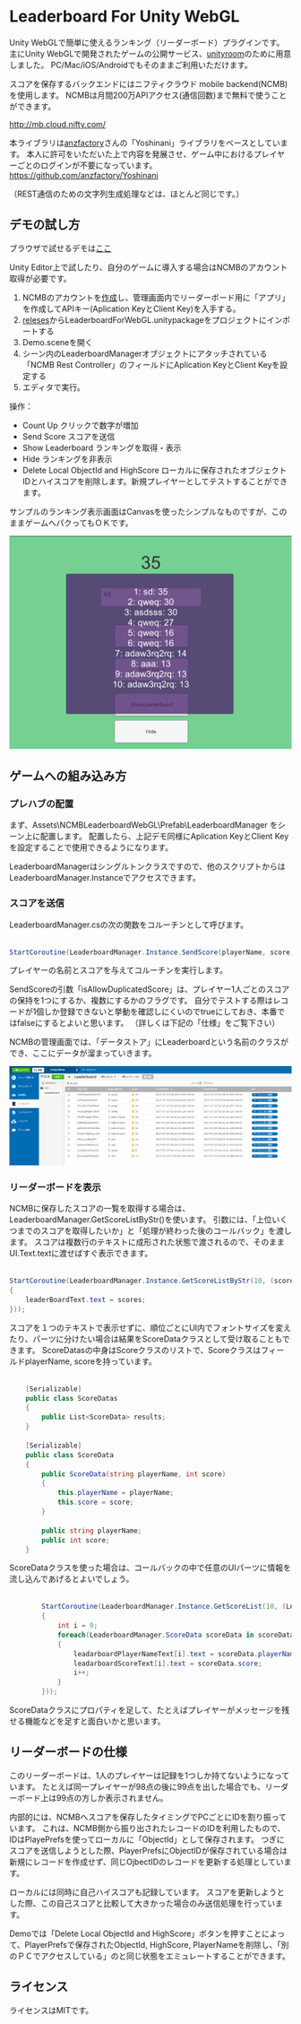 # Leaderboard For Unity WebGL

Unity WebGLで簡単に使えるランキング（リーダーボード）プラグインです。
主にUnity WebGLで開発されたゲームの公開サービス、[unityroom](https://unityroom.com/)のために用意しました。
PC/Mac/iOS/Androidでもそのままご利用いただけます。

スコアを保存するバックエンドにはニフティクラウド mobile backend(NCMB)を使用します。
NCMBは月間200万APIアクセス(通信回数)まで無料で使うことができます。

http://mb.cloud.nifty.com/

本ライブラリは[anzfactory](https://github.com/anzfactory)さんの「Yoshinani」ライブラリをベースとしています。
本人に許可をいただいた上で内容を発展させ、ゲーム中におけるプレイヤーごとのログインが不要になっています。
https://github.com/anzfactory/Yoshinani

（REST通信のための文字列生成処理などは、ほとんど同じです。）

## デモの試し方

ブラウザで試せるデモは[ここ](https://unityroom.com/games/leaderboarddemo)

Unity Editor上で試したり、自分のゲームに導入する場合はNCMBのアカウント取得が必要です。

1. NCMBのアカウントを[作成](https://console.mb.cloud.nifty.com/login)し、管理画面内でリーダーボード用に「アプリ」を作成してAPIキー(Aplication KeyとClient Key)を入手する。
2. [releses](https://github.com/NCMBMania/LeaderboardForUnityWebGL/releases)からLeaderboardForWebGL.unitypackageをプロジェクトにインポートする
3. Demo.sceneを開く
4. シーン内のLeaderboardManagerオブジェクトにアタッチされている「NCMB Rest Controller」のフィールドにAplication KeyとClient Keyを設定する
5. エディタで実行。

操作：
 * Count Up クリックで数字が増加
 * Send Score スコアを送信
 * Show Leaderboard ランキングを取得・表示
 * Hide ランキングを非表示
 * Delete Local ObjectId and HighScore ローカルに保存されたオブジェクトIDとハイスコアを削除します。新規プレイヤーとしてテストすることができます。

サンプルのランキング表示画面はCanvasを使ったシンプルなものですが、このままゲームへパクってもＯＫです。

![デモ](Images/Demo.png)


## ゲームへの組み込み方

### プレハブの配置
まず、Assets\NCMBLeaderboardWebGL\Prefab\LeaderboardManager をシーン上に配置します。
配置したら、上記デモ同様にAplication KeyとClient Keyを設定することで使用できるようになります。

LeaderboardManagerはシングルトンクラスですので、他のスクリプトからはLeaderboardManager.Instanceでアクセスできます。


### スコアを送信
LeaderboardManager.csの次の関数をコルーチンとして呼びます。

```csharp

StartCoroutine(LeaderboardManager.Instance.SendScore(playerName, score, false));

```
プレイヤーの名前とスコアを与えてコルーチンを実行します。

SendScoreの引数「isAllowDuplicatedScore」は、プレイヤー1人ごとのスコアの保持を1つにするか、複数にするかのフラグです。
自分でテストする際はレコードが1個しか登録できないと挙動を確認しにくいのでtrueにしておき、本番ではfalseにするとよいと思います。
（詳しくは下記の「仕様」をご覧下さい）

NCMBの管理画面では、「データストア」にLeaderboardという名前のクラスができ、ここにデータが溜まっていきます。

![管理画面「データストア」](Images/Console.png)

### リーダーボードを表示
NCMBに保存したスコアの一覧を取得する場合は、LeaderboardManager.GetScoreListByStr()を使います。
引数には、「上位いくつまでのスコアを取得したいか」と「処理が終わった後のコールバック」を渡します。
スコアは複数行のテキストに成形された状態で渡されるので、そのままUI.Text.textに渡せばすぐ表示できます。

```csharp

StartCoroutine(LeaderboardManager.Instance.GetScoreListByStr(10, (scores) =>
{
    leaderBoardText.text = scores;
}));

```
スコアを１つのテキストで表示せずに、順位ごとにUI内でフォントサイズを変えたり、パーツに分けたい場合は結果をScoreDataクラスとして受け取ることもできます。
ScoreDatasの中身はScoreクラスのリストで、ScoreクラスはフィールドplayerName, scoreを持っています。


```csharp

    [Serializable]
    public class ScoreDatas
    {
        public List<ScoreData> results;
    }

    [Serializable]
    public class ScoreData
    {
        public ScoreData(string playerName, int score)
        {
            this.playerName = playerName;
            this.score = score;
        }

        public string playerName;
        public int score;
    }

```

ScoreDataクラスを使った場合は、コールバックの中で任意のUIパーツに情報を流し込んであげるとよいでしょう。

```csharp

        StartCoroutine(LeaderboardManager.Instance.GetScoreList(10, (LeaderboardManager.ScoreDatas scoreDatas) =>
        {
            int i = 0;
            foreach(LeaderboardManager.ScoreData scoreData in scoreDatas.results)
            {
                leadarboardPlayerNameText[i].text = scoreData.playerName;
                leadarboardScoreText[i].text = scoreData.score;
                i++;
            }
        }));
```

ScoreDataクラスにプロパティを足して、たとえばプレイヤーがメッセージを残せる機能などを足すと面白いかと思います。

## リーダーボードの仕様
このリーダーボードは、1人のプレイヤーは記録を1つしか持てないようになっています。
たとえば同一プレイヤーが98点の後に99点を出した場合でも、リーダーボード上は99点の方しか表示されません。

内部的には、NCMBへスコアを保存したタイミングでPCごとにIDを割り振っています。
これは、NCMB側から振り出されたレコードのIDを利用したもので、IDはPlayePrefsを使ってローカルに「ObjectId」として保存されます。
つぎにスコアを送信しようとした際、PlayerPrefsにObjectIDが保存されている場合は新規にレコードを作成せず、同じOjbectIDのレコードを更新する処理としています。

ローカルには同時に自己ハイスコアも記録しています。
スコアを更新しようとした際、この自己スコアと比較して大きかった場合のみ送信処理を行っています。

Demoでは「Delete Local ObjectId and HighScore」ボタンを押すことによって、PlayerPrefsで保存されたObjectId, HighScore, PlayerNameを削除し、「別のＰＣでアクセスしている」のと同じ状態をエミュレートすることができます。

## ライセンス
ライセンスはMITです。
